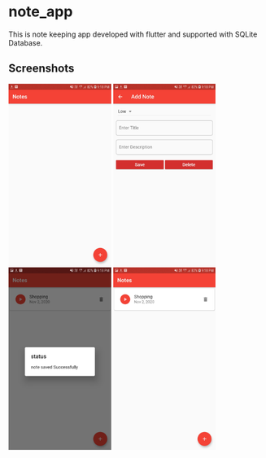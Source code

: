 # note_app

This is note keeping app developed with flutter and supported with SQLite Database.

## Screenshots
<img src="https://github.com/pdhankhar61/note_app/blob/main/note_app_1.jpg" width="40%" heigth="40%">
<img src="https://github.com/pdhankhar61/note_app/blob/main/note_app_2.jpg" width="40%" heigth="40%">
<img src="https://github.com/pdhankhar61/note_app/blob/main/note_app_3.jpg" width="40%" heigth="40%">
<img src="https://github.com/pdhankhar61/note_app/blob/main/note_app_4.jpg" width="40%" heigth="40%">


